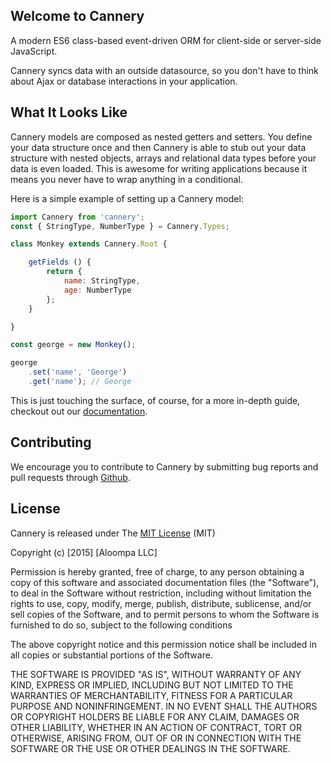 ## Welcome to Cannery

A modern ES6 class-based event-driven ORM for client-side or server-side JavaScript.

Cannery syncs data with an outside datasource, so you don't have to think about Ajax or database interactions in your application.

## What It Looks Like

Cannery models are composed as nested getters and setters. You define your data structure once and then Cannery is able to stub out your data structure with nested objects, arrays and relational data types before your data is even loaded. This is awesome for writing applications because it means you never have to wrap anything in a conditional.

Here is a simple example of setting up a Cannery model:

```js
import Cannery from 'cannery';
const { StringType, NumberType } = Cannery.Types;

class Monkey extends Cannery.Root {

    getFields () {
        return {
            name: StringType,
            age: NumberType
        };
    }

}

const george = new Monkey();

george
    .set('name', 'George')
    .get('name'); // George
```

This is just touching the surface, of course, for a more in-depth guide, checkout out our [documentation](./docs).

## Contributing

We encourage you to contribute to Cannery by submitting bug reports and pull requests through [Github](http//github.com).

## License

Cannery is released under The [MIT License](http://www.opensource.org/licenses/MIT) (MIT)

Copyright (c) [2015] [Aloompa LLC]

Permission is hereby granted, free of charge, to any person obtaining a copy
of this software and associated documentation files (the "Software"), to deal
in the Software without restriction, including without limitation the rights
to use, copy, modify, merge, publish, distribute, sublicense, and/or sell
copies of the Software, and to permit persons to whom the Software is
furnished to do so, subject to the following conditions

The above copyright notice and this permission notice shall be included in all
copies or substantial portions of the Software.

THE SOFTWARE IS PROVIDED "AS IS", WITHOUT WARRANTY OF ANY KIND, EXPRESS OR IMPLIED, INCLUDING BUT NOT LIMITED TO THE WARRANTIES OF MERCHANTABILITY, FITNESS FOR A PARTICULAR PURPOSE AND NONINFRINGEMENT. IN NO EVENT SHALL THE AUTHORS OR COPYRIGHT HOLDERS BE LIABLE FOR ANY CLAIM, DAMAGES OR OTHER LIABILITY, WHETHER IN AN ACTION OF CONTRACT, TORT OR OTHERWISE, ARISING FROM,
OUT OF OR IN CONNECTION WITH THE SOFTWARE OR THE USE OR OTHER DEALINGS IN THE SOFTWARE.
